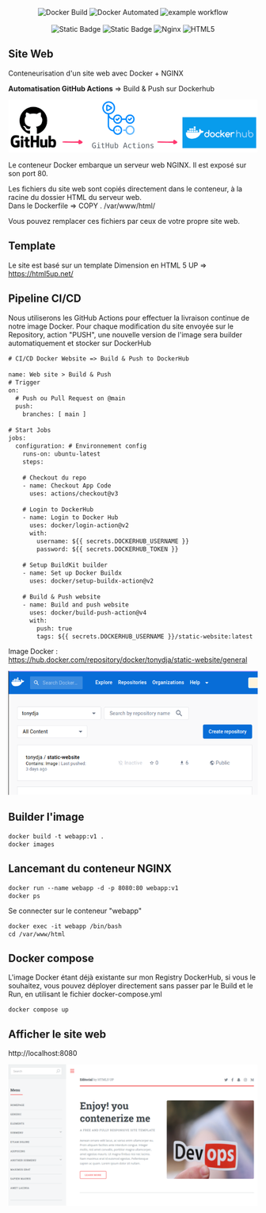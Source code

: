 <div align="center">

![Docker Build](https://img.shields.io/badge/docker-build-green)    ![Docker Automated](https://img.shields.io/docker/automated/jrottenberg/ffmpeg.svg)   ![example workflow](https://github.com/Tony-Dja/Docker-static-website/actions/workflows/github-ci.yml/badge.svg) <br /><br />
![Static Badge](https://img.shields.io/badge/GitHub_Actions-2088FF?style=for-the-badge&logo=github-actions&logoColor=white)     ![Static Badge](https://img.shields.io/badge/Docker-2CA5E0?style=for-the-badge&logo=docker&logoColor=white)     ![Nginx](https://img.shields.io/badge/nginx-%23009639.svg?style=for-the-badge&logo=nginx&logoColor=white)     ![HTML5](https://img.shields.io/badge/html5-%23E34F26.svg?style=for-the-badge&logo=html5&logoColor=white)

</div>

Site Web
----------------------

Conteneurisation d'un site web avec Docker + NGINX <br />

<strong>Automatisation GitHub Actions</strong> => Build & Push sur Dockerhub <br />

<div align="center">

![Screen](https://github.com/Tony-Dja/Docker-contenerized-website/blob/4ed25e9c079d1e200becd87664d73295129705c4/screenshots/build-push.png)

</div>

Le conteneur Docker embarque un serveur web NGINX. Il est exposé sur son port 80.

Les fichiers du site web sont copiés directement dans le conteneur, à la racine du dossier HTML du serveur web.<br />
Dans le Dockerfile => COPY . /var/www/html/

Vous pouvez remplacer ces fichiers par ceux de votre propre site web.


Template
----------------------

Le site est basé sur un template Dimension en HTML 5 UP => https://html5up.net/


Pipeline CI/CD
----------------------

Nous utiliserons les GitHub Actions pour effectuer la livraison continue de notre image Docker.
Pour chaque modification du site envoyée sur le Repository, action "PUSH", une nouvelle version de l'image sera builder automatiquement et stocker sur DockerHub

```
# CI/CD Docker Website => Build & Push to DockerHub

name: Web site > Build & Push
# Trigger
on:
  # Push ou Pull Request on @main
  push:
    branches: [ main ] 

# Start Jobs
jobs:
  configuration: # Environnement config
    runs-on: ubuntu-latest
    steps:

    # Checkout du repo
    - name: Checkout App Code
      uses: actions/checkout@v3

    # Login to DockerHub
    - name: Login to Docker Hub
      uses: docker/login-action@v2
      with:
        username: ${{ secrets.DOCKERHUB_USERNAME }}
        password: ${{ secrets.DOCKERHUB_TOKEN }}

    # Setup BuildKit builder
    - name: Set up Docker Buildx
      uses: docker/setup-buildx-action@v2
    
    # Build & Push website
    - name: Build and push website
      uses: docker/build-push-action@v4
      with:
        push: true
        tags: ${{ secrets.DOCKERHUB_USERNAME }}/static-website:latest
```

Image Docker : <br />
https://hub.docker.com/repository/docker/tonydja/static-website/general

<div align="center">

![Screen](https://github.com/Tony-Dja/Docker-contenerized-website/blob/6844912bdbc3d61d07958bac0c192fb337e61800/screenshots/image-docker.png)

</div>


Builder l'image
----------------------

```
docker build -t webapp:v1 .
docker images
```

Lancemant du conteneur NGINX
----------------------

```
docker run --name webapp -d -p 8080:80 webapp:v1
docker ps
```

Se connecter sur le conteneur "webapp"<br />

```
docker exec -it webapp /bin/bash
cd /var/www/html
```

Docker compose
----------------------

L'image Docker étant déjà existante sur mon Registry DockerHub, si vous le souhaitez, vous pouvez déployer directement sans passer par le Build et le Run, en utilisant le fichier docker-compose.yml<br />

```
docker compose up
```


Afficher le site web
----------------------

http://localhost:8080


![Screen](https://github.com/Tony-Dja/Docker-contenerized-website/blob/6a419e725c7aec615cbaeca6213b02b641ced525/screenshots/website.png)

